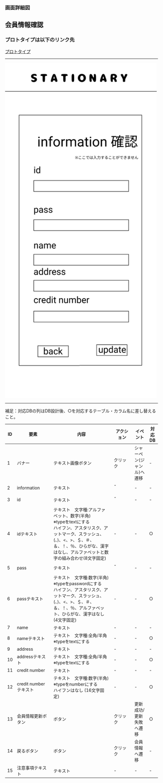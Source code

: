 ### 画面詳細図
## 会員情報確認
### プロトタイプは以下のリンク先
[プロトタイプ](https://www.figma.com/file/YN8g4ahM3raStzCZMDXhNA/stationary?node-id=1%3A10)
*****
<img src="../img/会員情報確認.png" width="500">

*****
補足：対応DBの列はDB設計後、○を対応するテーブル・カラム名に差し替えること。

| ID | 要素 | 内容 | アクション | イベント | 対応DB |
|----|------|-----|------------|---------|-------|
|1   |バナー　　　　        |テキスト画像ボタン|クリック　　|シャーペン(ジャンル)へ遷移|-|
|2   |information　        |テキスト　　　　　|-    　　　|-        |-|
|3   |id　　　　　　        |テキスト　　　　　|-    　　　|-        |-|
|4   |idテキスト　　        |テキスト　文字種:アルファベット、数字(半角)<br>※typeをtextにする<br>ハイフン、アスタリスク、アットマーク、スラッシュ、(、)、<、>、＄、＃、＆、！、％、ひらがな、漢字はなし、アルファベットと数字の組み合わせ(8文字固定)|-|-       |○|
|5   |pass　　　　　        |テキスト　　　　　|-    　　　|-        |-|
|6   |passテキスト　       |テキスト　文字種:数字(半角)<br>※typeをpasswordにする<br>ハイフン、アスタリスク、アットマーク、スラッシュ、(、)、<、>、＄、＃、＆、！、％、アルファベット、ひらがな、漢字はなし (4文字固定)|-|-       |○|
|7   |name     　　        |テキスト　　　　　|-　　　    |-        |-|
|8   |nameテキスト　       |テキスト　文字種:全角/半角<br>※typeをtextにする|-|-       |○|
|9   |address　　　        |テキスト　　　　　|-　　　    |-        |-|
|10  |addressテキスト      |テキスト　文字種:全角/半角<br>※typeをtextにする|-|-        |○|
|11  |credit number       |テキスト　　　　　|-　　　    |-        |-|
|12  |credit numberテキスト|テキスト　文字種:数字(半角)<br>※typeをnumberにする<br>ハイフンはなし (16文字固定)|-|-        |○|
|13  |会員情報更新ボタン　  |ボタン　　　　　　|クリック　　|更新成功/更新失敗へ遷移|○|
|14  |戻るボタン　         |ボタン　　　　　　|クリック　　|会員情報へ遷移|-|
|15  |注意事項テキスト　　　|テキスト　　　　  |-  　　    |-            |-|

